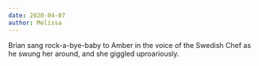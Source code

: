 ```yaml
---
date: 2020-04-07
author: Melissa
---
```

Brian sang rock-a-bye-baby to Amber in the voice of the Swedish Chef as he swung her around, and she giggled uproariously.